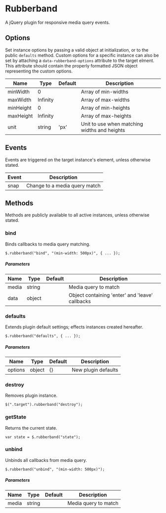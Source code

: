 # Rubberband

A jQuery plugin for responsive media query events.

## Options

Set instance options by passing a valid object at initialization, or to the public `defaults` method. Custom options for a specific instance can also be set by attaching a `data-rubberband-options` attribute to the target elment. This attribute should contain the properly formatted JSON object representing the custom options.

| Name | Type | Default | Description |
| --- | --- | --- | --- |
| minWidth |  0  |  | Array of min-widths |
| maxWidth |  Infinity  |  | Array of max-widths |
| minHeight |  0  |  | Array of min-heights |
| maxHeight |  Infinity  |  | Array of max-heights |
| unit | string | 'px' | Unit to use when matching widths and heights |

## Events

Events are triggered on the target instance's element, unless otherwise stated.

| Event | Description |
| --- | --- |
| snap | Change to a media query match |

## Methods

Methods are publicly available to all active instances, unless otherwise stated.

### bind

Binds callbacks to media query matching.

```
$.rubberband("bind", "(min-width: 500px)", { ... });
```

##### Parameters

| Name | Type | Default | Description |
| --- | --- | --- | --- |
| media | string |  | Media query to match |
| data | object |  | Object containing 'enter' and 'leave' callbacks |

### defaults

Extends plugin default settings; effects instances created hereafter.

```
$.rubberband("defaults", { ... });
```

##### Parameters

| Name | Type | Default | Description |
| --- | --- | --- | --- |
| options | object | {} | New plugin defaults |

### destroy

Removes plugin instance.

```
$(".target").rubberband("destroy");
```

### getState

Returns the current state.

```
var state = $.rubberband("state");
```

### unbind

Unbinds all callbacks from media query.

```
$.rubberband("unbind", "(min-width: 500px)");
```

##### Parameters

| Name | Type | Default | Description |
| --- | --- | --- | --- |
| media | string |  | Media query to match |

